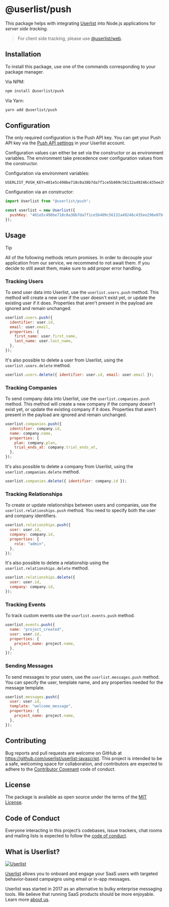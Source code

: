 # @userlist/push

This package helps with integrating [Userlist](http://userlist.com) into Node.js applications for _server side tracking_.

> For client side tracking, please use [@userlist/web](https://github.com/userlist/userlist-javascript/tree/main/packages/web).

## Installation

To install this package, use one of the commands corresponding to your package manager.

Via NPM:

```bash
npm install @userlist/push
```

Via Yarn:

```bash
yarn add @userlist/push
```

## Configuration

The only required configuration is the Push API key. You can get your Push API key via the [Push API settings](https://app.userlist.com/settings/push) in your Userlist account.

Configuration values can either be set via the constructor or as environment variables. The environment take precedence over configuration values from the constructor.

Configuration via environment variables:

```shell
USERLIST_PUSH_KEY=401e5c498be718c0a38b7da7f1ce5b409c56132a49246c435ee296e07bf2be39
```

Configuration via an constructor:

```javascript
import Userlist from "@userlist/push";

const userlist = new Userlist({
  pushKey: "401e5c498be718c0a38b7da7f1ce5b409c56132a49246c435ee296e07bf2be39",
});
```

## Usage

> [!TIP]
> All of the following methods return promises. In order to decouple your application from our service, we recommend to not await them. If you decide to still await them, make sure to add proper error handling.

### Tracking Users

To send user data into Userlist, use the `userlist.users.push` method. This method will create a new user if the user doesn't exist yet, or update the existing user if it does. Properties that aren't present in the payload are ignored and remain unchanged.

```javascript
userlist.users.push({
  identifier: user.id,
  email: user.email,
  properties: {
    first_name: user.first_name,
    last_name: user.last_name,
  },
});
```

It's also possible to delete a user from Userlist, using the `userlist.users.delete` method.

```javascript
userlist.users.delete({ identifier: user.id, email: user.email });
```

### Tracking Companies

To send company data into Userlist, use the `userlist.companies.push` method. This method will create a new company if the company doesn't exist yet, or update the existing company if it does. Properties that aren't present in the payload are ignored and remain unchanged.

```javascript
userlist.companies.push({
  identifier: company.id,
  name: company.name,
  properties: {
    plan: company.plan,
    trial_ends_at: company.trial_ends_at,
  },
});
```

It's also possible to delete a company from Userlist, using the `userlist.companies.delete` method.

```javascript
userlist.companies.delete({ identifier: company.id });
```

### Tracking Relationships

To create or update relationships between users and companies, use the `userlist.relationships.push` method. You need to specify both the user and company identifiers.

```javascript
userlist.relationships.push({
  user: user.id,
  company: company.id,
  properties: {
    role: "admin",
  },
});
```

It's also possible to delete a relationship using the `userlist.relationships.delete` method.

```javascript
userlist.relationships.delete({
  user: user.id,
  company: company.id,
});
```

### Tracking Events

To track custom events use the `userlist.events.push` method.

```javascript
userlist.events.push({
  name: "project_created",
  user: user.id,
  properties: {
    project_name: project.name,
  },
});
```

### Sending Messages

To send messages to your users, use the `userlist.messages.push` method. You can specify the user, template name, and any properties needed for the message template.

```javascript
userlist.messages.push({
  user: user.id,
  template: "welcome_message",
  properties: {
    project_name: project.name,
  },
});
```

## Contributing

Bug reports and pull requests are welcome on GitHub at https://github.com/userlist/userlist-javascript. This project is intended to be a safe, welcoming space for collaboration, and contributors are expected to adhere to the [Contributor Covenant](http://contributor-covenant.org) code of conduct.

## License

The package is available as open source under the terms of the [MIT License](https://opensource.org/licenses/MIT).

## Code of Conduct

Everyone interacting in this project’s codebases, issue trackers, chat rooms and mailing lists is expected to follow the [code of conduct](https://github.com/userlist/userlist-javascript/blob/main/CODE_OF_CONDUCT.md).

## What is Userlist?

[![Userlist](https://userlist.com/images/external/userlist-logo-github.svg)](https://userlist.com/)

[Userlist](https://userlist.com/) allows you to onboard and engage your SaaS users with targeted behavior-based campaigns using email or in-app messages.

Userlist was started in 2017 as an alternative to bulky enterprise messaging tools. We believe that running SaaS products should be more enjoyable. Learn more [about us](https://userlist.com/about-us/).
